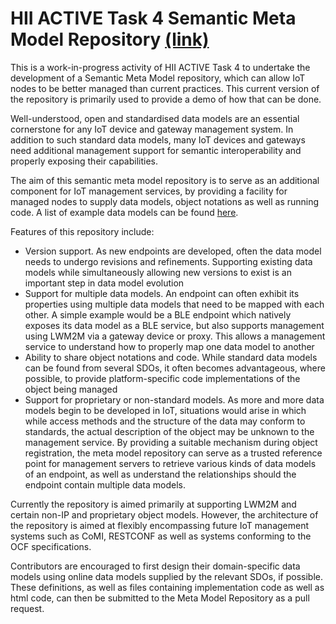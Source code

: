 # HII ACTIVE Task 4 Semantic Meta Model Repository [(link)](https://t4active.github.io)

This is a work-in-progress activity of HII ACTIVE Task 4 to undertake the development of a Semantic Meta Model repository, which can allow IoT nodes to be better managed than current practices. This current version of the repository is primarily used to provide a demo of how that can be done. 

Well-understood, open and standardised data models are an essential cornerstone for any IoT device and gateway management system. In addition to such standard data models, many IoT devices and gateways need additional management support for semantic interoperability and properly exposing their capabilities. 

The aim of this semantic meta model repository is to serve as an additional component for IoT management services, by providing a facility for managed nodes to supply data models, object notations as well as running code. A list of example data models can be found [here](Model_List/). 

Features of this repository include:
 
* Version support. As new endpoints are developed, often the data model needs to undergo revisions and refinements. Supporting existing data models while simultaneously allowing new versions to exist is an important step in data model evolution
* Support for multiple data models. An endpoint can often exhibit its properties using multiple data models that need to be mapped with each other. A simple example would be a BLE endpoint which natively exposes its data model as a BLE service, but also supports management using LWM2M via a gateway device or proxy. This allows a management service to understand how to properly map one data model to another
* Ability to share object notations and code. While standard data models can be found from several SDOs, it often becomes advantageous, where possible, to provide platform-specific code implementations of the object being managed
* Support for proprietary or non-standard models. As more and more data models begin to be developed in IoT, situations would arise in which while access methods and the structure of the data may conform to standards, the actual description of the object may be unknown to the management service. By providing a suitable mechanism during object registration, the meta model repository can serve as a trusted reference point for management servers to retrieve various kinds of data models of an endpoint, as well as understand the relationships should the endpoint contain multiple data models.


Currently the repository is aimed primarily at supporting LWM2M and certain non-IP and proprietary object models. However, the architecture of the repository is aimed at flexibly encompassing future IoT management systems such as CoMI, RESTCONF as well as systems conforming to the OCF specifications.
 

Contributors are encouraged to first design their domain-specific data models using online data models supplied by the relevant SDOs, if possible. These definitions, as well as files containing implementation code as well as html code, can then be submitted to the Meta Model Repository as a pull request.
